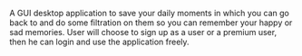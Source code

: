 A GUI desktop application to save your daily moments in which you can go back to and do some filtration on them so you can remember your happy or sad memories. User will choose to sign up as a user or a premium user, then he can login and use the application freely.
